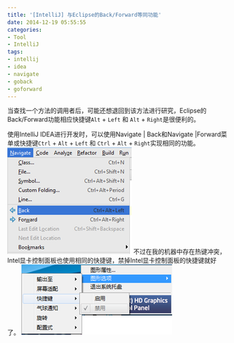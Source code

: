 ```yaml
---
title: '[IntelliJ] 与Eclipse的Back/Forward等同功能'
date: 2014-12-19 05:55:55
categories: 
- Tool
- IntelliJ
tags: 
- intellij
- idea
- navigate
- goback
- goforward
---
```

当查找一个方法的调用者后，可能还想退回到该方法进行研究，Eclipse的Back/Forward功能相应快捷键`Alt` + `Left` 和 `Alt` + `Right`是很便利的。

使用IntelliJ IDEA进行开发时，可以使用Navigate | Back和Navigate |Forward菜单或快捷键`Ctrl` + `Alt` + `Left` 和 `Ctrl` + `Alt` + `Right`实现相同的功能。
![IntelliJ菜单](/images/2014/12/0026uWfMzy73XWBHGAr73.png)
不过在我的机器中存在热键冲突，Intel显卡控制面板也使用相同的快捷键，禁掉Intel显卡控制面板的快捷键就好了。
![Intel显卡控制面板](/images/2014/12/0026uWfMzy73XZ8V5Rv61.png)